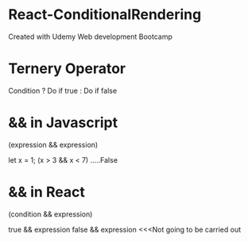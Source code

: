 # React-ConditionalRendering

Created with Udemy Web development Bootcamp

# Ternery Operator

Condition ? Do if true : Do if false

# && in Javascript

(expression && expression)

let x = 1;
(x > 3 && x < 7) .....False

# && in React

(condition && expression)

true && expression
false && expression <<<Not going to be carried out
